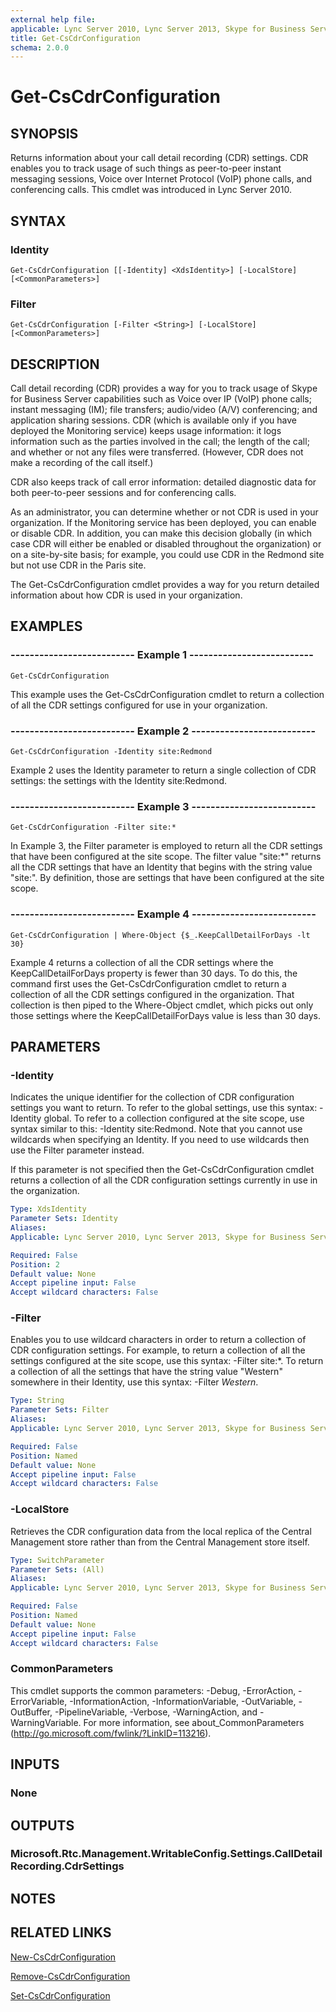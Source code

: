 ```yaml
---
external help file: 
applicable: Lync Server 2010, Lync Server 2013, Skype for Business Server 2015, Skype for Business Server 2019
title: Get-CsCdrConfiguration
schema: 2.0.0
---
```


# Get-CsCdrConfiguration

## SYNOPSIS
Returns information about your call detail recording (CDR) settings.
CDR enables you to track usage of such things as peer-to-peer instant messaging sessions, Voice over Internet Protocol (VoIP) phone calls, and conferencing calls.
This cmdlet was introduced in Lync Server 2010.


## SYNTAX

### Identity
```
Get-CsCdrConfiguration [[-Identity] <XdsIdentity>] [-LocalStore] [<CommonParameters>]
```

### Filter
```
Get-CsCdrConfiguration [-Filter <String>] [-LocalStore] [<CommonParameters>]
```

## DESCRIPTION
Call detail recording (CDR) provides a way for you to track usage of Skype for Business Server capabilities such as Voice over IP (VoIP) phone calls; instant messaging (IM); file transfers; audio/video (A/V) conferencing; and application sharing sessions.
CDR (which is available only if you have deployed the Monitoring service) keeps usage information: it logs information such as the parties involved in the call; the length of the call; and whether or not any files were transferred.
(However, CDR does not make a recording of the call itself.)

CDR also keeps track of call error information: detailed diagnostic data for both peer-to-peer sessions and for conferencing calls.

As an administrator, you can determine whether or not CDR is used in your organization.
If the Monitoring service has been deployed, you can enable or disable CDR.
In addition, you can make this decision globally (in which case CDR will either be enabled or disabled throughout the organization) or on a site-by-site basis; for example, you could use CDR in the Redmond site but not use CDR in the Paris site.

The Get-CsCdrConfiguration cmdlet provides a way for you return detailed information about how CDR is used in your organization.


## EXAMPLES

### -------------------------- Example 1 --------------------------
```
Get-CsCdrConfiguration
```

This example uses the Get-CsCdrConfiguration cmdlet to return a collection of all the CDR settings configured for use in your organization.

### -------------------------- Example 2 --------------------------
```
Get-CsCdrConfiguration -Identity site:Redmond
```

Example 2 uses the Identity parameter to return a single collection of CDR settings: the settings with the Identity site:Redmond.

### -------------------------- Example 3 --------------------------
```
Get-CsCdrConfiguration -Filter site:*
```

In Example 3, the Filter parameter is employed to return all the CDR settings that have been configured at the site scope.
The filter value "site:*" returns all the CDR settings that have an Identity that begins with the string value "site:".
By definition, those are settings that have been configured at the site scope.

### -------------------------- Example 4 --------------------------
```
Get-CsCdrConfiguration | Where-Object {$_.KeepCallDetailForDays -lt 30}
```

Example 4 returns a collection of all the CDR settings where the KeepCallDetailForDays property is fewer than 30 days.
To do this, the command first uses the Get-CsCdrConfiguration cmdlet to return a collection of all the CDR settings configured in the organization.
That collection is then piped to the Where-Object cmdlet, which picks out only those settings where the KeepCallDetailForDays value is less than 30 days.


## PARAMETERS

### -Identity
Indicates the unique identifier for the collection of CDR configuration settings you want to return.
To refer to the global settings, use this syntax: -Identity global.
To refer to a collection configured at the site scope, use syntax similar to this: -Identity site:Redmond.
Note that you cannot use wildcards when specifying an Identity.
If you need to use wildcards then use the Filter parameter instead.

If this parameter is not specified then the Get-CsCdrConfiguration cmdlet returns a collection of all the CDR configuration settings currently in use in the organization.

```yaml
Type: XdsIdentity
Parameter Sets: Identity
Aliases: 
Applicable: Lync Server 2010, Lync Server 2013, Skype for Business Server 2015

Required: False
Position: 2
Default value: None
Accept pipeline input: False
Accept wildcard characters: False
```

### -Filter
Enables you to use wildcard characters in order to return a collection of CDR configuration settings.
For example, to return a collection of all the settings configured at the site scope, use this syntax: -Filter site:*.
To return a collection of all the settings that have the string value "Western" somewhere in their Identity, use this syntax: -Filter *Western*.

```yaml
Type: String
Parameter Sets: Filter
Aliases: 
Applicable: Lync Server 2010, Lync Server 2013, Skype for Business Server 2015

Required: False
Position: Named
Default value: None
Accept pipeline input: False
Accept wildcard characters: False
```

### -LocalStore
Retrieves the CDR configuration data from the local replica of the Central Management store rather than from the Central Management store itself.

```yaml
Type: SwitchParameter
Parameter Sets: (All)
Aliases: 
Applicable: Lync Server 2010, Lync Server 2013, Skype for Business Server 2015

Required: False
Position: Named
Default value: None
Accept pipeline input: False
Accept wildcard characters: False
```

### CommonParameters
This cmdlet supports the common parameters: -Debug, -ErrorAction, -ErrorVariable, -InformationAction, -InformationVariable, -OutVariable, -OutBuffer, -PipelineVariable, -Verbose, -WarningAction, and -WarningVariable. For more information, see about_CommonParameters (http://go.microsoft.com/fwlink/?LinkID=113216).


## INPUTS

### None


## OUTPUTS

### Microsoft.Rtc.Management.WritableConfig.Settings.CallDetailRecording.CdrSettings


## NOTES


## RELATED LINKS

[New-CsCdrConfiguration](New-CsCdrConfiguration.md)

[Remove-CsCdrConfiguration](Remove-CsCdrConfiguration.md)

[Set-CsCdrConfiguration](Set-CsCdrConfiguration.md)
